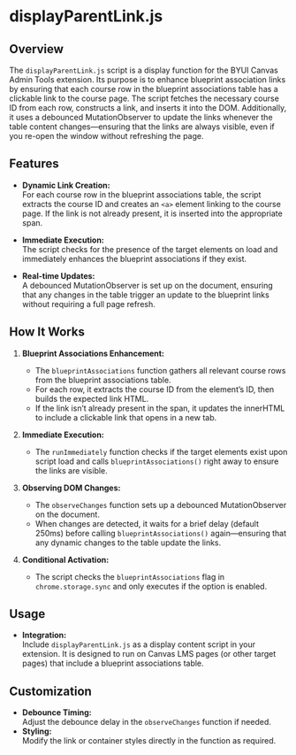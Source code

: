 # displayParentLink.js

## Overview

The `displayParentLink.js` script is a display function for the BYUI Canvas Admin Tools extension. Its purpose is to enhance blueprint association links by ensuring that each course row in the blueprint associations table has a clickable link to the course page. The script fetches the necessary course ID from each row, constructs a link, and inserts it into the DOM. Additionally, it uses a debounced MutationObserver to update the links whenever the table content changes—ensuring that the links are always visible, even if you re-open the window without refreshing the page.

## Features

- **Dynamic Link Creation:**  
  For each course row in the blueprint associations table, the script extracts the course ID and creates an `<a>` element linking to the course page. If the link is not already present, it is inserted into the appropriate span.

- **Immediate Execution:**  
  The script checks for the presence of the target elements on load and immediately enhances the blueprint associations if they exist.

- **Real-time Updates:**  
  A debounced MutationObserver is set up on the document, ensuring that any changes in the table trigger an update to the blueprint links without requiring a full page refresh.


## How It Works

1. **Blueprint Associations Enhancement:**  
   - The `blueprintAssociations` function gathers all relevant course rows from the blueprint associations table.
   - For each row, it extracts the course ID from the element’s ID, then builds the expected link HTML.
   - If the link isn’t already present in the span, it updates the innerHTML to include a clickable link that opens in a new tab.

2. **Immediate Execution:**  
   - The `runImmediately` function checks if the target elements exist upon script load and calls `blueprintAssociations()` right away to ensure the links are visible.

3. **Observing DOM Changes:**  
   - The `observeChanges` function sets up a debounced MutationObserver on the document.
   - When changes are detected, it waits for a brief delay (default 250ms) before calling `blueprintAssociations()` again—ensuring that any dynamic changes to the table update the links.

4. **Conditional Activation:**  
   - The script checks the `blueprintAssociations` flag in `chrome.storage.sync` and only executes if the option is enabled.

## Usage

- **Integration:**  
  Include `displayParentLink.js` as a display content script in your extension. It is designed to run on Canvas LMS pages (or other target pages) that include a blueprint associations table.


## Customization

- **Debounce Timing:**  
  Adjust the debounce delay in the `observeChanges` function if needed.
- **Styling:**  
  Modify the link or container styles directly in the function as required.




